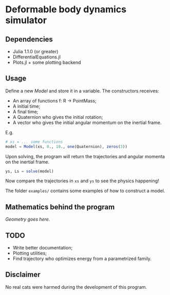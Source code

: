 # Deformable body dynamics simulator

## Dependencies
- Julia 1.1.0 (or greater)
- DifferentialEquations.jl
- Plots.jl + some plotting backend

## Usage

Define a new _Model_ and store it in a variable.
The constructors receives:
- An array of functions f: R -> PointMass;
- A initial time;
- A final time;
- A Quaternion who gives the initial rotation;
- A vector who gives the initial angular momentum on the inertial frame.

E.g.
```julia
# xs = ... some functions
model = Model(xs, 0., 10., one(Quaternion), zeros(3))
```

Upon solving,
the program will return
the trajectories and angular momenta
on the inertial frame.

```julia
ys, Ls = solve(model)
```

Now compare the trajectories
in `xs` and `ys` to see the physics happening!

The folder `examples/`
contains some examples of how to construct a model.

## Mathematics behind the program
_Geometry goes here._

## TODO
- Write better documentation;
- Plotting utilities;
- Find trajectory who optimizes energy from a parametrized family.

## Disclaimer
No real cats were harmed during the development of this program.
